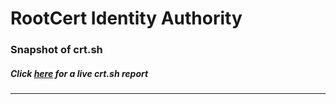 # RootCert Identity Authority
### Snapshot of crt.sh
##### Click [here](https://crt.sh/?q=86CE96B33095EA256F3C2CEC7D6F870C44F927B62193A51E1AA97F93C147C007) for a live crt.sh report

---
